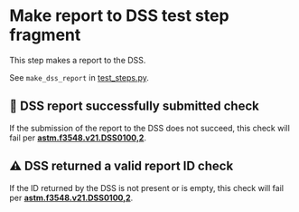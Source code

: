 # Make report to DSS test step fragment
This step makes a report to the DSS.

See `make_dss_report` in [test_steps.py](test_steps.py).

## 🛑 DSS report successfully submitted check
If the submission of the report to the DSS does not succeed, this check will fail per **[astm.f3548.v21.DSS0100,2](../../../requirements/astm/f3548/v21.md)**.

## ⚠️ DSS returned a valid report ID check
If the ID returned by the DSS is not present or is empty, this check will fail per **[astm.f3548.v21.DSS0100,2](../../../requirements/astm/f3548/v21.md)**.
